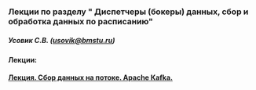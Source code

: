 ### Лекции по разделу " Диспетчеры (бокеры) данных, сбор и обработка данных по расписанию"
##### Усовик С.В. (usovik@bmstu.ru)


#### Лекции:

#### [Лекция. Сбор данных на потоке. Apache Кafka.](Лекция%2011.%20AСбор%20данных%20на%20потоке%20Apache%20Kafka.pdf)
